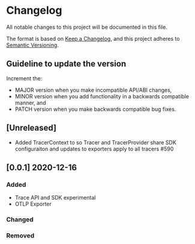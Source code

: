 # Changelog

All notable changes to this project will be documented in this file.

The format is based on [Keep a Changelog](https://keepachangelog.com/en/1.0.0/),
and this project adheres to [Semantic Versioning](https://semver.org/spec/v2.0.0.html).

## Guideline to update the version

Increment the:

* MAJOR version when you make incompatible API/ABI changes,
* MINOR version when you add functionality in a backwards compatible manner, and
* PATCH version when you make backwards compatible bug fixes.

## [Unreleased]

* Added TracerContext to so Tracer and TracerProvider share SDK configuraiton and
  updates to exporters apply to all tracers #590

## [0.0.1] 2020-12-16

### Added

* Trace API and SDK experimental
* OTLP Exporter

### Changed

### Removed
